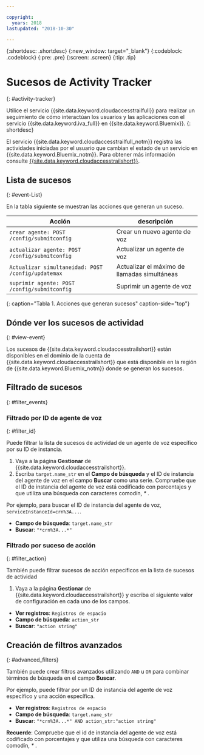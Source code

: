 ```yaml
---

copyright:
  years: 2018
lastupdated: "2018-10-30"

---
```


{:shortdesc: .shortdesc}
{:new_window: target="_blank"}
{:codeblock: .codeblock}
{:pre: .pre}
{:screen: .screen}
{:tip: .tip}


# Sucesos de Activity Tracker
{: #activity-tracker}

Utilice el servicio {{site.data.keyword.cloudaccesstrailfull}} para realizar un seguimiento de cómo interactúan los usuarios y las aplicaciones con el servicio {{site.data.keyword.iva_full}} en {{site.data.keyword.Bluemix}}. {: shortdesc}

El servicio {{site.data.keyword.cloudaccesstrailfull_notm}} registra las actividades iniciadas por el usuario que cambian el estado de un servicio en {{site.data.keyword.Bluemix_notm}}. Para obtener más información consulte [{{site.data.keyword.cloudaccesstrailshort}}](../cloud-activity-tracker/index.html#getting-started-with-cla).

## Lista de sucesos
{: #event-List}

En la tabla siguiente se muestran las acciones que generan un suceso.

|Acción| descripción |
| --- | ---- |
| `crear agente: POST /config/submitconfig` | Crear un nuevo agente de voz |
| `actualizar agente: POST /config/submitconfig` | Actualizar un agente de voz |
| `Actualizar simultaneidad: POST /config/updatemax` | Actualizar el máximo de llamadas simultáneas |
| `suprimir agente: POST /config/submitconfig` | Suprimir un agente de voz |
{: caption="Tabla 1. Acciones que generan sucesos" caption-side="top"}

## Dónde ver los sucesos de actividad
{: #view-event}

Los sucesos de {{site.data.keyword.cloudaccesstrailshort}} están disponibles en el dominio de la cuenta de {{site.data.keyword.cloudaccesstrailshort}} que está disponible en la región de {{site.data.keyword.Bluemix_notm}} donde se generan los sucesos.

## Filtrado de sucesos
{: #filter_events}

### Filtrado por ID de agente de voz
{: #filter_id}

Puede filtrar la lista de sucesos de actividad de un agente de voz específico por su ID de instancia.

1. Vaya a la página **Gestionar** de {{site.data.keyword.cloudaccesstrailshort}}.
2. Escriba `target.name_str` en el **Campo de búsqueda** y el ID de instancia del agente de voz en el campo **Buscar** como una serie. Compruebe que el ID de instancia del agente de voz está codificado con porcentajes y que utiliza una búsqueda con caracteres comodín, _*_ .

Por ejemplo, para buscar el ID de instancia del agente de voz, `serviceInstanceId=crn%3A...`.

  * **Campo de búsqueda**: `target.name_str`
  * **Buscar**: `"*crn%3A...*"`

### Filtrado por suceso de acción
{: #filter_action}

También puede filtrar sucesos de acción específicos en la lista de sucesos de actividad

1. Vaya a la página **Gestionar** de {{site.data.keyword.cloudaccesstrailshort}} y escriba el siguiente valor de configuración en cada uno de los campos.

  * **Ver registros**: `Registros de espacio`
  * **Campo de búsqueda**: `action_str`
  * **Buscar**: `"action string"`

## Creación de filtros avanzados
{: #advanced_filters}

También puede crear filtros avanzados utilizando `AND` u `OR` para combinar términos de búsqueda en el campo **Buscar**.

Por ejemplo, puede filtrar por un ID de instancia del agente de voz específico y una acción específica.

* **Ver registros**: `Registros de espacio`
* **Campo de búsqueda**: `target.name_str`
* **Buscar**: `"*crn%3A...*" AND action_str:"action string"`

**Recuerde**: Compruebe que el id de instancia del agente de voz está codificado con porcentajes y que utiliza una búsqueda con caracteres comodín, _*_ .
